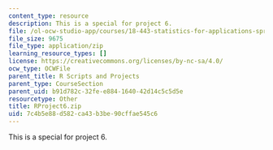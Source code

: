 ```yaml
---
content_type: resource
description: This is a special for project 6.
file: /ol-ocw-studio-app/courses/18-443-statistics-for-applications-spring-2015/7c4b5e88d582ca43b3be90cffae545c6_RProject6.zip
file_size: 9675
file_type: application/zip
learning_resource_types: []
license: https://creativecommons.org/licenses/by-nc-sa/4.0/
ocw_type: OCWFile
parent_title: R Scripts and Projects
parent_type: CourseSection
parent_uid: b91d782c-32fe-e884-1640-42d14c5c5d5e
resourcetype: Other
title: RProject6.zip
uid: 7c4b5e88-d582-ca43-b3be-90cffae545c6
---
```

This is a special for project 6.